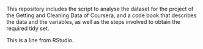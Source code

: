 This repository includes the script to analyse the dataset for the project of the Getting and Cleaning Data of Coursera, and a code book that describes the data and the variables, as well as the steps involved to obtain the required tidy set.

This is a line from RStudio.